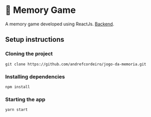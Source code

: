 # :brain: Memory Game

A memory game developed using ReactJs. [Backend](https://github.com/andrefcordeiro/jogo-da-memoria-backend).

## Setup instructions
### Cloning the project
    
``` 
git clone https://github.com/andrefcordeiro/jogo-da-memoria.git
```

### Installing dependencies
```
npm install
```

### Starting the app
```
yarn start
```

